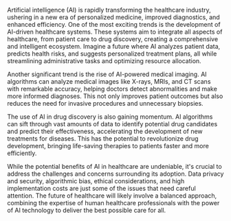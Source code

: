 Artificial intelligence (AI) is rapidly transforming the healthcare industry, ushering in a new era of personalized medicine, improved diagnostics, and enhanced efficiency.  One of the most exciting trends is the development of AI-driven healthcare systems. These systems aim to integrate all aspects of healthcare, from patient care to drug discovery, creating a comprehensive and intelligent ecosystem. Imagine a future where AI analyzes patient data, predicts health risks, and suggests personalized treatment plans, all while streamlining administrative tasks and optimizing resource allocation.

Another significant trend is the rise of AI-powered medical imaging. AI algorithms can analyze medical images like X-rays, MRIs, and CT scans with remarkable accuracy, helping doctors detect abnormalities and make more informed diagnoses. This not only improves patient outcomes but also reduces the need for invasive procedures and unnecessary biopsies.

The use of AI in drug discovery is also gaining momentum. AI algorithms can sift through vast amounts of data to identify potential drug candidates and predict their effectiveness, accelerating the development of new treatments for diseases. This has the potential to revolutionize drug development, bringing life-saving therapies to patients faster and more efficiently.

While the potential benefits of AI in healthcare are undeniable, it's crucial to address the challenges and concerns surrounding its adoption. Data privacy and security, algorithmic bias, ethical considerations, and high implementation costs are just some of the issues that need careful attention. The future of healthcare will likely involve a balanced approach, combining the expertise of human healthcare professionals with the power of AI technology to deliver the best possible care for all.